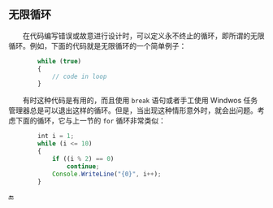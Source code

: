 ## 无限循环

&emsp;&emsp;在代码编写错误或故意进行设计时，可以定义永不终止的循环，即所谓的无限循环。例如，下面的代码就是无限循环的一个简单例子：

```javascript
        while (true)
        {
            // code in loop
        }
```
&emsp;&emsp;有时这种代码是有用的，而且使用 `break` 语句或者手工使用 Windwos 任务管理器总是可以退出这样的循环。但是，当出现这种情形意外时，就会出问题。考虑下面的循环，它与上一节的 `for` 循环非常类似： 

```javascript
        int i = 1;
        while (i <= 10)
        {
            if ((i % 2) == 0)
                continue;
            Console.WriteLine("{0}", i++);
        }
```










🔚